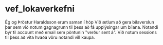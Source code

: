 # vef_lokaverkefni
Ég og Þröstur Haraldsson erum saman í hóp
Við ætlum að gera bílaverslun þar sem við notum gagnagrunn til þess að fá upplýsingar um bílana. Notandi býr til account með email sem pöntunin "verður sent á". Við notum sessions til þess að vita hvaða vöru notandi vill kaupa.
